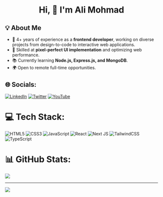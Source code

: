 <h1 align="center">Hi,  👋  I'm Ali Mohmad</h1>

## 💡 About Me
- 🌟 4+ years of experience as a **frontend developer**, working on diverse projects from design-to-code to interactive web applications.
- 🎯 Skilled at **pixel-perfect UI implementation** and optimizing web performance.
- 📚 Currently learning **Node.js, Express.js, and MongoDB**.
- 🌍 Open to remote full-time opportunities.

## 🌐 Socials:
[![LinkedIn](https://img.shields.io/badge/LinkedIn-%230077B5.svg?logo=linkedin&logoColor=white)](https://linkedin.com/in/https://www.linkedin.com/in/ali-mohd/) [![Twitter](https://img.shields.io/badge/Twitter-%231DA1F2.svg?logo=Twitter&logoColor=white)](https://x.com/AliMohmadMugal) [![YouTube](https://img.shields.io/badge/YouTube-%23FF0000.svg?logo=YouTube&logoColor=white)](https://youtube.com/c/https://youtube.com/elegantcoder) 

# 💻 Tech Stack:
![HTML5](https://img.shields.io/badge/html5-%23E34F26.svg?style=for-the-badge&logo=html5&logoColor=white) ![CSS3](https://img.shields.io/badge/css3-%231572B6.svg?style=for-the-badge&logo=css3&logoColor=white) ![JavaScript](https://img.shields.io/badge/javascript-%23323330.svg?style=for-the-badge&logo=javascript&logoColor=%23F7DF1E) ![React](https://img.shields.io/badge/react-%2320232a.svg?style=for-the-badge&logo=react&logoColor=%2361DAFB) ![Next JS](https://img.shields.io/badge/Next-black?style=for-the-badge&logo=next.js&logoColor=white) ![TailwindCSS](https://img.shields.io/badge/tailwindcss-%2338B2AC.svg?style=for-the-badge&logo=tailwind-css&logoColor=white) ![TypeScript](https://img.shields.io/badge/typescript-%23007ACC.svg?style=for-the-badge&logo=typescript&logoColor=white)
# 📊 GitHub Stats:
![](https://github-readme-streak-stats.herokuapp.com/?user=Ali-Mohd1&theme=tokyonight&hide_border=true)<br/>

---
[![](https://visitcount.itsvg.in/api?id=Ali-Mohd1&icon=0&color=0)](https://visitcount.itsvg.in)

<!-- Proudly created with GPRM ( https://gprm.itsvg.in ) -->
